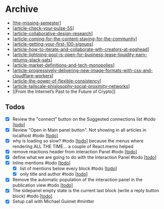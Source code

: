 # Archive

- [[the-missing-semester]]
- [[article-check-your-pulse-55]]
- [[article-collaborative-design-research]]
- [[article-coming-for-the-content-staying-for-the-community]]
- [[article-getting-your-first-100-signups]]
- [[article-how-to-iterate-and-collaborate-wth-creators-at-egghead]]
- [[article-lightning-pool-is-open-for-business-lease-liquidity-earn-returns-stack-sats]]
- [[article-market-definitions-and-tech-monopolies]]
- [[article-progressively-delivering-new-image-formats-with-css-and-cloudflare-workers]]
- [[article-the-power-of-flexible-consistency]]
- [[article-tailscale-phislosophy-social-proximity-networks]]
- [[From the Internet’s Past to the Future of Crypto]]

## Todos

- [x] Review the "connect" button on the Suggested connections list #todo [[todo]]
- [x] Review "Open in Main panel button". Not showing in all articles in localhost #todo [[todo]]
- [x] why is loading so slow? #todo [[todo]]
      because the menus where rendering ALL THE TIME... a couple of React.memo helped
- [x] remove reactions header from interaction Panel #todo [[todo]]
- [x] define what we are going to do with the Interaction Panel #todo [[todo]]
- [x] Inline mentions #todo [[todo]]
  - [x] list of mentions below every block #todo [[todo]]
  - [x] only title and author #todo [[todo]]
- [x] Remove the automatic population of the interaction panel in the publication view #todo [[todo]]
- [x] The sidepanel empty state is the current last block (write a reply button block) #todo [[todo]]
- [x] Setup call with Michael Guimet #mintter

[//begin]: # "Autogenerated link references for markdown compatibility"
[the-missing-semester]: the-missing-semester "The Missing Semester of Your CS Education"
[article-check-your-pulse-55]: article-check-your-pulse-55 "Check your Pulse #55"
[article-collaborative-design-research]: article-collaborative-design-research "Collaborative design  Research"
[article-coming-for-the-content-staying-for-the-community]: article-coming-for-the-content-staying-for-the-community "“Coming for the Content, Staying for the Community” Started With Video Games (Or Maybe Religion?) But Will Define Media This Decade"
[article-getting-your-first-100-signups]: article-getting-your-first-100-signups "Getting Your First 100 Signups"
[article-how-to-iterate-and-collaborate-wth-creators-at-egghead]: article-how-to-iterate-and-collaborate-wth-creators-at-egghead "how we iterate and collaborate with creators at egghead"
[article-lightning-pool-is-open-for-business-lease-liquidity-earn-returns-stack-sats]: article-lightning-pool-is-open-for-business-lease-liquidity-earn-returns-stack-sats "Lightning Pool Is Open for Business: Lease Liquidity, Earn Returns, Stack Sats"
[article-market-definitions-and-tech-monopolies]: article-market-definitions-and-tech-monopolies "Market definitions and tech monopolies"
[article-progressively-delivering-new-image-formats-with-css-and-cloudflare-workers]: article-progressively-delivering-new-image-formats-with-css-and-cloudflare-workers "Progressively deliver new image formats with CSS & Cloudflare Workers"
[article-the-power-of-flexible-consistency]: article-the-power-of-flexible-consistency "Article the Power of Flexible Consistency"
[article-tailscale-phislosophy-social-proximity-networks]: article-tailscale-phislosophy-social-proximity-networks "Philosophy of Tailscale: Social proximity networks"
[todo]: todo "Todo"
[//end]: # "Autogenerated link references"
